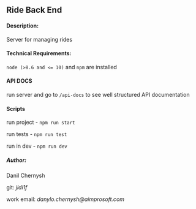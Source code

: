 ## Ride Back End 

#### Description:
Server for managing rides

#### Technical Requirements:
`node (>8.6 and <= 10)` and `npm` are installed 

#### API DOCS
run server and go to `/api-docs` to see well structured API documentation

#### Scripts
run project - `npm run start`

run tests - `npm run test`

run in dev - `npm run dev`

##### Author: 
Danil Chernysh

git: _jidi1f_

work email: _danylo.chernysh@aimprosoft.com_